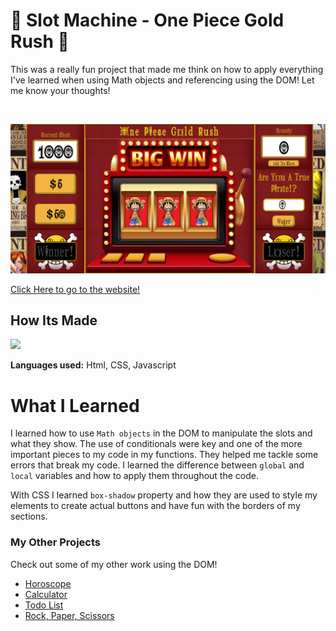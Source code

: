 # 🎰 Slot Machine - One Piece Gold Rush 🎰

This was a really fun project that made me think on how to apply everything I've learned when using Math objects and referencing using the DOM! Let me know your thoughts!

&emsp;

<img src="https://github.com/DashlinS/SlotMachine/blob/answer/gifs/OnePieceGR.png" width="700">

[Click Here to go to the website!](https://onepiecegoldrush.netlify.app/)

## How Its Made 

<img src="https://github.com/DashlinS/slot-machine-2019-week05/blob/answer/gifs/SlotMachinePlay.gif" width="700">

**Languages used:** Html, CSS, Javascript

# What I Learned
I learned how to use `Math objects` in the DOM to manipulate the slots and what they show. The use of conditionals were key and one of the more important pieces to my code in my functions. They helped me tackle some errors that break my code. 
I learned the difference between `global` and `local` variables and how to apply them throughout the code.

With CSS I learned `box-shadow` property and how they are used to style my elements to create actual buttons and have fun with the borders of my sections.

### My Other Projects 

Check out some of my other work using the DOM!

* [Horoscope](https://github.com/DashlinS/Horoscope)
* [Calculator](https://github.com/DashlinS/calculator)
* [Todo List](https://github.com/DashlinS/ToDo_List)
* [Rock, Paper, Scissors](https://github.com/DashlinS/rock-water-fire)
